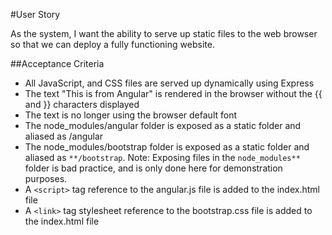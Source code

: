#User Story

As the system, I want the ability to serve up static files to the web browser so that we can deploy a fully functioning website.

##Acceptance Criteria

- All JavaScript, and CSS files are served up dynamically using Express
- The text "This is from Angular" is rendered in the browser without the {{ and }} characters displayed
- The text is no longer using the browser default font
- The node_modules/angular folder is exposed as a static folder and aliased as /angular
- The node_modules/bootstrap folder is exposed as a static folder and aliased as `**/bootstrap`. Note: Exposing files in the `node_modules**` folder is bad practice, and is only done here for demonstration purposes.
- A `<script>` tag reference to the angular.js file is added to the index.html file
- A `<link>` tag stylesheet reference to the bootstrap.css file is added to the index.html file
